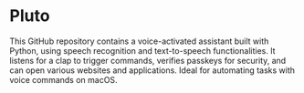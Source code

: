 # Pluto
This GitHub repository contains a voice-activated assistant built with Python, using speech recognition and text-to-speech functionalities. It listens for a clap to trigger commands, verifies passkeys for security, and can open various websites and applications. Ideal for automating tasks with voice commands on macOS.
